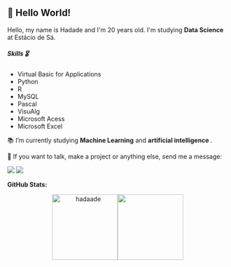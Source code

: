 ## 👋 Hello World!

<p align="left"> 
  Hello, my name is Hadade and I'm 20 years old.
  I'm studying <strong>Data Science</strong> at Estácio de Sá.
</p>

<!-- <img src="images/image.png" min-width="300px" max-width="300px" width="300px" align="right"> -->

<p align="left"> 
<h5>Skills 🎖</h5>

<ul>
<li>Virtual Basic for Applications</li>
<li>Python</li>
<li>R</li>
<li>MySQL</li>
<li>Pascal</li>
<li>VisuAlg</li>
<li>Microsoft Acess</li>
<li>Microsoft Excel</li>
</ul>
</p>

<p align="left">
  📚 I’m currently studying <strong>Machine Learning</strong> and <strong>artificial intelligence
</strong>.
</p>

<!-- <p align="left"> 
  🚩 <strong>Future Goals</strong>:I delve deeper into Deep learning and Machine Learning, I managed to complete my projects using artificial intelligence.
</p> -->

<p align="left">
  💌 If you want to talk, make a project or anything else, send me a message:
</p>

<p align="left">
  <a href="mailto:nathanhadade750@gmail.com" alt="Gmail">
  <img src="https://img.shields.io/badge/-Gmail-FF0000?style=for-the-badge&labelColor=FF0000&logo=gmail&logoColor=white&link=nathanhadade750@gmail.com" /></a>

  <a href="https://www.linkedin.com/in/hadade-undefined-581a99287/" alt="Linkedin">
  <img src="https://img.shields.io/badge/-Linkedin-0e76a8?style=for-the-badge&logo=Linkedin&logoColor=white&link=https://www.linkedin.com/in/hadade-undefined-581a99287//"/></a>
</p>  

**GitHub Stats:**

<p align="center">
<img align="" height='150px' src="https://github-readme-stats.vercel.app/api?username=hadaade&hide_title=true&show_icons=true&theme=gotham" alt="hadaade" /><img align="" height='150px' src="https://github-readme-stats.vercel.app/api/top-langs/?username=hadaade&hide_title=false&layout=compact&theme=gotham&count_private=true" />
</p>
